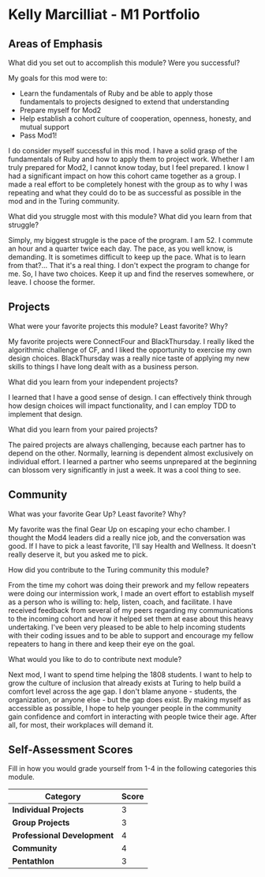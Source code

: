# Kelly Marcilliat - M1 Portfolio

## Areas of Emphasis

What did you set out to accomplish this module? Were you successful?

My goals for this mod were to:
 - Learn the fundamentals of Ruby and be able to apply those fundamentals to projects designed to extend that understanding 
 - Prepare myself for Mod2
 - Help establish a cohort culture of cooperation, openness, honesty, and mutual support 
 - Pass Mod1!
 
I do consider myself successful in this mod.  I have a solid grasp of the fundamentals of Ruby and how to apply them to project work.  Whether I am truly prepared for Mod2, I cannot know today, but I feel prepared.  I know I had a significant impact on how this cohort came together as a group.  I made a real effort to be completely honest with the group as to why I was repeating and what they could do to be as successful as possible in the mod and in the Turing community.


What did you struggle most with this module? What did you learn from that struggle?

Simply, my biggest struggle is the pace of the program.  I am 52.  I commute an hour and a quarter twice each day.  The pace, as you well know, is demanding.  It is sometimes difficult to keep up the pace.  What is to learn from that?... That it's a real thing.  I don't expect the program to change for me.  So, I have two choices.  Keep it up and find the reserves somewhere, or leave.  I choose the former.

## Projects

What were your favorite projects this module? Least favorite? Why?

My favorite projects were ConnectFour and BlackThursday.  I really liked the algorithmic challenge of CF, and I liked the opportunity to exercise my own design choices.  BlackThursday was a really nice taste of applying my new skills to things I have long dealt with as a business person.

What did you learn from your independent projects?

I learned that I have a good sense of design.  I can effectively think through how design choices will impact functionality, and I can employ TDD to implement that design.

What did you learn from your paired projects?

The paired projects are always challenging, because each partner has to depend on the other.  Normally, learning is dependent almost exclusively on individual effort.  I learned a partner who seems unprepared at the beginning can blossom very significantly in just a week.  It was a cool thing to see.

## Community

What was your favorite Gear Up? Least favorite? Why?

My favorite was the final Gear Up on escaping your echo chamber.  I thought the Mod4 leaders did a really nice job, and the conversation was good.  If I have to pick a least favorite, I'll say Health and Wellness.  It doesn't really deserve it, but you asked me to pick.

How did you contribute to the Turing community this module?

From the time my cohort was doing their prework and my fellow repeaters were doing our intermission work, I made an overt effort to establish myself as a person who is willing to: help, listen, coach, and facilitate.  I have received feedback from several of my peers regarding my communications to the incoming cohort and how it helped set them at ease about this heavy undertaking.  I've been very pleased to be able to help incoming students with their coding issues and to be able to support and encourage my fellow repeaters to hang in there and keep their eye on the goal. 

What would you like to do to contribute next module?

Next mod, I want to spend time helping the 1808 students.  I want to help to grow the culture of inclusion that already exists at Turing to help build a comfort level across the age gap.  I don't blame anyone - students, the organization, or anyone else - but the gap does exist.  By making myself as accessible as possible, I hope to help younger people in the community gain confidence and comfort in interacting with people twice their age.  After all, for most, their workplaces will demand it.

## Self-Assessment Scores

Fill in how you would grade yourself from 1-4 in the following categories this module.

| Category                     | Score |
| -----------------------------| ----- |
| **Individual Projects**      |   3   |
| **Group Projects**           |   3   |
| **Professional Development** |   4   |
| **Community**                |   4   |
| **Pentathlon**               |   3   |
